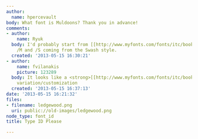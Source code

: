```yaml
---
author:
  name: hpercevault
body: What font is Muldoons? Thank you in advance!
comments:
- author:
    name: Ryuk
  body: I'd probably start from [[http://www.myfonts.com/fonts/itc/bookman|Bookman]],
    /M and /S coming from the Swash style.
  created: '2013-05-15 16:30:21'
- author:
    name: fvilanakis
    picture: 123289
  body: It looks like a <strong>[[http://www.myfonts.com/fonts/itc/bookman/|Bookman]]</strong>
    variation/customization
  created: '2013-05-15 16:37:13'
date: '2013-05-15 16:21:32'
files:
- filename: ledgewood.png
  uri: public://old-images/ledgewood.png
node_type: font_id
title: Type ID Please

---
```

